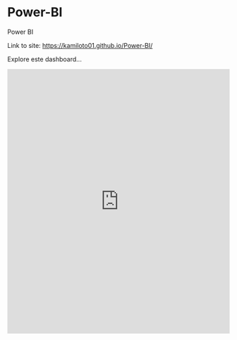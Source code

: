 # Power-BI
Power BI

Link to site: https://kamiloto01.github.io/Power-BI/

Explore este dashboard...
<iframe width="100%" height="600" src="https://app.powerbi.com/view?r=eyJrIjoiZmJjOWM1MTItZTE1Yi00OGMzLTljZjMtNjM1ZWE0MTdmNDJkIiwidCI6ImFjYTUxNjMxLTAwZmUtNDkwZC05MWFiLTE2M2VmODcyNjBlZSIsImMiOjR9" frameborder="0" allowFullScreen="true"></iframe>
